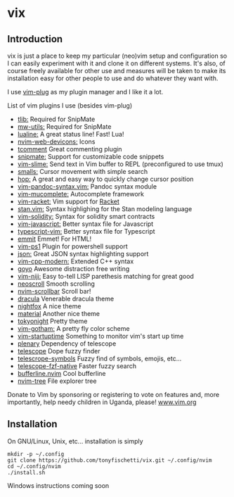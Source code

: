 # vix

## Introduction

vix is just a place to keep my particular (neo)vim setup and configuration
so I can easily experiment with it and clone it on different systems. It's
also, of course freely available for other use and measures will be taken
to make its installation easy for other people to use and do whatever they
want with.

I use [vim-plug](https://github.com/junegunn/vim-plug) as my plugin
manager and I like it a lot.

List of vim plugins I use (besides vim-plug)
 - [tlib:](https://github.com/tomtom/tlib_vim.git)
   Required for SnipMate
 - [mw-utils:](https://github.com/MarcWeber/vim-addon-mw-utils.git)
   Required for SnipMate
 - [lualine:](https://github.com/nvim-lualine/lualine.nvim)
   A great status line! Fast! Lua!
 - [nvim-web-devicons:](https://github.com/kyazdani42/nvim-web-devicons)
   Icons
 - [tcomment](https://github.com/tomtom/tcomment_vim)
   Great commenting plugin
 - [snipmate:](https://github.com/garbas/vim-snipmate)
   Support for customizable code snippets
 - [vim-slime:](https://github.com/jpalardy/vim-slime)
   Send text in Vim buffer to REPL
   (preconfigured to use tmux)
 - [smalls:](https://github.com/t9md/vim-smalls)
   Cursor movement with simple search
 - [hop:](https://github.com/phaazon/hop.nvim)
   A great and easy way to quickly change cursor position
 - [vim-pandoc-syntax.vim:](https://github.com/vim-pandoc/vim-pandoc-syntax)
   Pandoc syntax module
 - [vim-mucomplete:](https://github.com/lifepillar/vim-mucomplete)
   Autocomplete framework
 - [vim-racket:](https://github.com/wlangstroth/vim-racket)
   Vim support for [Racket](http://racket-lang.org)
 - [stan.vim:](https://github.com/maverickg/stan.vim)
   Syntax highlighing for the Stan modeling language
 - [vim-solidity:](https://github.com/TovarishFin/vim-solidity)
   Syntax for solidity smart contracts
 - [vim-javascript:](https://github.com/pangloss/vim-javascript)
   Better syntax file for Javascript
 - [typescript-vim:](https://github.com/leafgarland/typescript-vim)
   Better syntax file for Typescript
 - [emmit](https://github.com/mattn/emmet-vim)
   Emmet! For HTML!
 - [vim-ps1](https://github.com/PProvost/vim-ps1)
   Plugin for powershell support
 - [json:](https://github.com/vim-scripts/vim-json-bundle)
   Great JSON syntax highlighting support
 - [vim-cpp-modern:](https://github.com/bfrg/vim-cpp-modern)
   Extended C++ syntax
 - [goyo](https://github.com/junegunn/goyo.vim)
   Awesome distraction free writing
 - [vim-niji:](https://github.com/luochen1990/rainbow)
   Easy to-tell LISP parethesis matching for great good
 - [neoscroll](https://github.com/karb94/neoscroll.nvim)
   Smooth scrolling
 - [nvim-scrollbar](https://github.com/petertriho/nvim-scrollbar)
   Scroll bar!
 - [dracula](https://github.com/dracula/vim)
   Venerable dracula theme
 - [nightfox](https://github.com/EdenEast/nightfox.nvim)
   A nice theme
 - [material](https://github.com/marko-cerovac/material.nvim)
   Another nice theme
 - [tokyonight](https://github.com/folke/tokyonight.nvim)
   Pretty theme
 - [vim-gotham:](https://github.com/whatyouhide/vim-gotham)
   A pretty fly color scheme
 - [vim-startuptime](https://github.com/dstein64/vim-startuptime)
   Something to monitor vim's start up time
 - [plenary](https://github.com/nvim-lua/plenary.nvim)
   Dependency of telescope
 - [telescope](https://github.com/nvim-telescope/telescope.nvim)
   Dope fuzzy finder
 - [telescrope-symbols](https://github.com/nvim-telescope/telescope-symbols.nvim)
   Fuzzy find of symbols, emojis, etc...
 - [telescope-fzf-native](https://github.com/nvim-telescope/telescope-fzf-native.nvim)
   Faster fuzzy search
 - [bufferline.nvim](https://github.com/nvim-telescope/akinsho/bufferline.nvim)
   Cool bufferline
 - [nvim-tree](https://github.com/nvim-tree/nvim-tree.lua)
   File explorer tree


Donate to Vim by sponsoring or registering to vote on features and, more
importantly, help needy children in Uganda, please!
www.vim.org


## Installation

On GNU/Linux, Unix, etc... installation is simply

```
mkdir -p ~/.config
git clone https://github.com/tonyfischetti/vix.git ~/.config/nvim
cd ~/.config/nvim
./install.sh
```


Windows instructions coming soon


